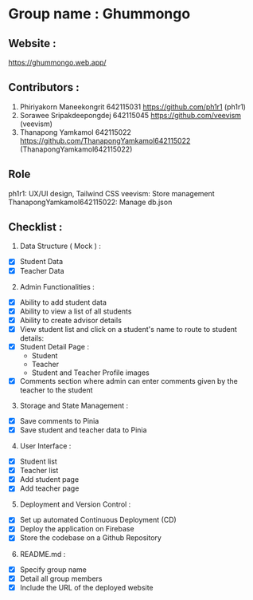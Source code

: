 # Group name : Ghummongo

## Website :
https://ghummongo.web.app/

## Contributors :
1. Phiriyakorn Maneekongrit 642115031 https://github.com/ph1r1 (ph1r1)
2. Sorawee Sripakdeepongdej 642115045 https://github.com/veevism (veevism)
3. Thanapong Yamkamol 642115022 https://github.com/ThanapongYamkamol642115022 (ThanapongYamkamol642115022)

## Role
ph1r1: UX/UI design, Tailwind CSS
veevism: Store management
ThanapongYamkamol642115022: Manage db.json

## Checklist :
1. Data Structure ( Mock ) :
- [x]  Student Data
- [x]  Teacher Data
2. Admin Functionalities :
- [x]  Ability to add student data
- [x]  Ability to view a list of all students
- [x]  Ability to create advisor details
- [x]  View student list and click on a student's name to route to student details:
- [x]  Student Detail Page :
    - Student 
    - Teacher 
    - Student and Teacher Profile images
- [x]  Comments section where admin can enter comments given by the teacher to the student
3. Storage and State Management :
- [x]  Save comments to Pinia
- [x]  Save student and teacher data to Pinia
4. User Interface :
- [x]  Student list
- [x]  Teacher list
- [x]  Add student page
- [x]  Add teacher page
5. Deployment and Version Control :
- [x]  Set up automated Continuous Deployment (CD)
- [x]  Deploy the application on Firebase
- [x]  Store the codebase on a Github Repository
6. README.md :
- [x]  Specify group name
- [x]  Detail all group members
- [x]  Include the URL of the deployed website
